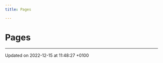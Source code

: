 ```yaml
---
title: Pages

---
```


# Pages







-------------------------------

Updated on 2022-12-15 at 11:48:27 +0100
